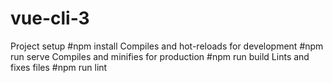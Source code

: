 # vue-cli-3
Project setup
#npm install
Compiles and hot-reloads for development
#npm run serve
Compiles and minifies for production
#npm run build
Lints and fixes files
#npm run lint
